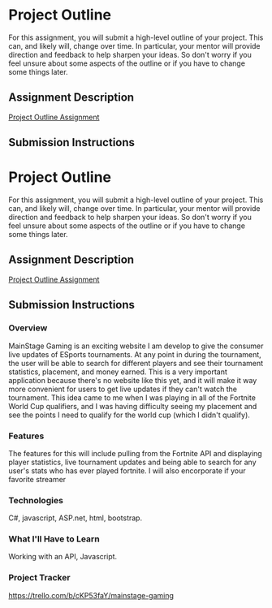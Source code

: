# Project Outline
For this assignment, you will submit a high-level outline of your project. This can, and likely will, change over time. In particular, your mentor will provide direction and feedback to help sharpen your ideas. So don't worry if you feel unsure about some aspects of the outline or if you have to change some things later.

## Assignment Description
[Project Outline Assignment](https://education.launchcode.org/liftoff/modules/assignments/project-outline)

## Submission Instructions

# Project Outline
For this assignment, you will submit a high-level outline of your project. This can, and likely will, change over time. In particular, your mentor will provide direction and feedback to help sharpen your ideas. So don't worry if you feel unsure about some aspects of the outline or if you have to change some things later.

## Assignment Description
[Project Outline Assignment](https://education.launchcode.org/liftoff/modules/assignments/project-outline)

## Submission Instructions

### Overview
MainStage Gaming is an exciting website I am develop to give the consumer live updates of ESports tournaments. At any point in during the tournament, the user will be able to search for different players and see their tournament statistics, placement, and money earned. This is a very important application because there's no website like this yet, and it will make it way more convenient for users to get live updates if they can't watch the tournament. This idea came to me when I was playing in all of the Fortnite World Cup qualifiers, and I was having difficulty seeing my placement and see the points I need to qualify for the world cup (which I didn't qualify).
### Features
The features for this will include pulling from the Fortnite API and displaying player statistics, live tournament updates and being able to search for any user's stats who has ever played fortnite. I will also encorporate if your favorite streamer
### Technologies
C#, javascript, ASP.net, html, bootstrap.
### What I'll Have to Learn
Working with an API, Javascript.
### Project Tracker
https://trello.com/b/cKP53faY/mainstage-gaming

